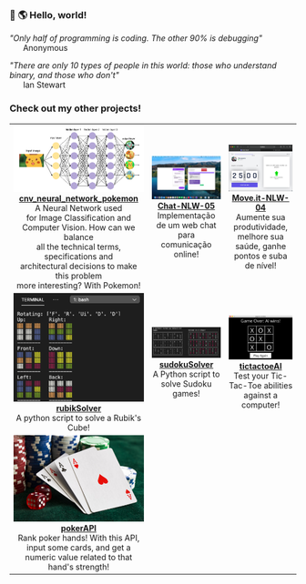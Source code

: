 ### 👋 🌎 Hello, world!
<!--
### <img src="https://github.com/TheDudeThatCode/TheDudeThatCode/blob/master/Assets/Hi.gif" width="29px"> <img src="https://github.com/TheDudeThatCode/TheDudeThatCode/blob/master/Assets/Earth.gif" width="24px"> **Hello world!**
-->


*"Only half of programming is coding. The other 90% is debugging"*<br/>
&nbsp; &nbsp; &nbsp; Anonymous

*"There are only 10 types of people in this world: those who understand binary, and those who don't"*<br/>
&nbsp; &nbsp; &nbsp; Ian Stewart


### Check out my other projects!

|     |     |     |
|:---:|:---:|:---:|
| <a href="https://github.com/Alessandro1918/cnv_neural_network_pokemon"><img alt="cnv_pokemon" title="cnv_pokemon" src="assets/cnv_pokemon.png" width="300" /></a> <br/> **[cnv_neural_network_pokemon](https://github.com/Alessandro1918/cnv_neural_network_pokemon)** <br/> A Neural Network used <br/>for Image Classification and <br/>Computer Vision. How can we balance <br/>all the technical terms, specifications and <br/>architectural decisions to make this problem <br/>more interesting? With Pokemon! | <a href="https://github.com/Alessandro1918/Chat-NLW-05"><img alt="chat" title="Chat-NLW-05" src="assets/chat.png" width="500"/></a> <br/> **[Chat-NLW-05](https://github.com/Alessandro1918/Chat-NLW-05)** <br/> Implementação de um web chat para comunicação online! | <a href="https://github.com/Alessandro1918/Move.it-NLW-04"><img alt="move.it" title="move.it" src="assets/move_it.png" width="500" /></a> <br/> **[Move.it-NLW-04](https://github.com/Alessandro1918/Move.it-NLW-04)** <br/> Aumente sua produtividade, melhore sua saúde, ganhe pontos e suba de nível! |
| <a href="https://github.com/Alessandro1918/rubikSolver"><img alt="rubikSolver" title="rubikSolver" src="assets/rubikSolver.png" width="250" /></a> <br/> **[rubikSolver](https://github.com/Alessandro1918/rubikSolver)** <br/> A python script to solve a Rubik's Cube! | <a href="https://github.com/Alessandro1918/sudokuSolver"><img alt="sudokuSolver" title="sudokuSolver" src="assets/sudokuSolver.png" width="600" /></a> <br/> **[sudokuSolver](https://github.com/Alessandro1918/sudokuSolver)** <br/> A Python script to solve Sudoku games! | <a href="https://github.com/Alessandro1918/tictactoeAI"><img alt="tictactoeAI" title="tictactoeAI" src="assets/tictactoeAI.png" width="250" /></a> <br/> **[tictactoeAI](https://github.com/Alessandro1918/tictactoeAI)** <br/> Test your Tic-Tac-Toe abilities against a computer! |
| <a href="https://github.com/Alessandro1918/pokerAPI"><img alt="pokerAPI" title="pokerAPI" src="assets/pokerAPI.png" width="250"/></a> <br/> **[pokerAPI](https://github.com/Alessandro1918/pokerAPI)** <br/> Rank poker hands! With this API, input some cards, and get a numeric value related to that hand's strength! |  |  |


<!--
**Alessandro1918/Alessandro1918** is a ✨ _special_ ✨ repository because its `README.md` (this file) appears on your GitHub profile.

Here are some ideas to get you started:

- 🔭 I’m currently working on ...
- 🌱 I’m currently learning ...
- 👯 I’m looking to collaborate on ...
- 🤔 I’m looking for help with ...
- 💬 Ask me about ...
- 📫 How to reach me: ...
- 😄 Pronouns: ...
- ⚡ Fun fact: ...
-->
